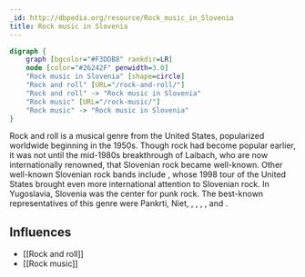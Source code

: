 ```yaml
---
_id: http://dbpedia.org/resource/Rock_music_in_Slovenia
title: Rock music in Slovenia
---
```


```dot
digraph {
	graph [bgcolor="#F3DDB8" rankdir=LR]
	node [color="#26242F" penwidth=3.0]
	"Rock music in Slovenia" [shape=circle]
	"Rock and roll" [URL="/rock-and-roll/"]
	"Rock and roll" -> "Rock music in Slovenia"
	"Rock music" [URL="/rock-music/"]
	"Rock music" -> "Rock music in Slovenia"
}
```

Rock and roll is a musical genre from the United States, popularized worldwide beginning in the 1950s. Though rock had become popular earlier, it was not until the mid-1980s breakthrough of Laibach, who are now internationally renowned, that Slovenian rock became well-known. Other well-known Slovenian rock bands include , whose 1998 tour of the United States brought even more international attention to Slovenian rock. In Yugoslavia, Slovenia was the center for punk rock. The best-known representatives of this genre were Pankrti, Niet, , , , , and .

## Influences

- [[Rock and roll]]
- [[Rock music]]
